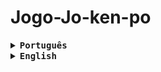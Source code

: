 # Jogo-Jo-ken-po

<details><summary><b><kbd>Português</kbd></b></summary>

<p>Jogo Jo ken po, desenvolvido como projeto para a faculdade, jogo simples com o objetivo de treinar lógica e o JavaScript.</p>

<b>Linguagens e ferramentas usadas para o desenvolvimento:</b><br>
<img height="26" title="HTML" alt="HTML" src="https://raw.githubusercontent.com/devicons/devicon/master/icons/html5/html5-original.svg"> &nbsp;
<img height="26" title="CSS" alt="CSS" src="https://raw.githubusercontent.com/devicons/devicon/master/icons/css3/css3-original.svg"> &nbsp;
<img height="26" title="Javascript" alt="Javascript" src="https://raw.githubusercontent.com/devicons/devicon/master/icons/javascript/javascript-original.svg"> &nbsp;
<img height="26" title="Visual Studio Code" alt="Visual Studio Code" src="https://icongr.am/devicon/visualstudio-plain.svg?size=128&color=currentColor"> &nbsp;

</details>
<details><summary><b><kbd>English</kbd></b></summary>

<p>Jo ken po game, developed as a project for college, simple game with the objective of training logic and JavaScript.</p>

<b>Linguagens e ferramentas usadas para o desenvolvimento:</b><br>
<img height="26" title="HTML" alt="HTML" src="https://raw.githubusercontent.com/devicons/devicon/master/icons/html5/html5-original.svg"> &nbsp;
<img height="26" title="CSS" alt="CSS" src="https://raw.githubusercontent.com/devicons/devicon/master/icons/css3/css3-original.svg"> &nbsp;
<img height="26" title="Javascript" alt="Javascript" src="https://raw.githubusercontent.com/devicons/devicon/master/icons/javascript/javascript-original.svg"> &nbsp;
<img height="26" title="Visual Studio Code" alt="Visual Studio Code" src="https://icongr.am/devicon/visualstudio-plain.svg?size=128&color=currentColor"> &nbsp;

</details>
